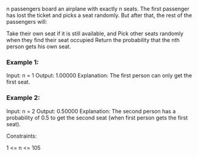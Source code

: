 
n passengers board an airplane with exactly n seats. The first passenger has lost the ticket and picks a seat randomly. But after that, the rest of the passengers will:

Take their own seat if it is still available, and
Pick other seats randomly when they find their seat occupied
Return the probability that the nth person gets his own seat.

 

### Example 1:

Input: n = 1
Output: 1.00000
Explanation: The first person can only get the first seat.


### Example 2:

Input: n = 2
Output: 0.50000
Explanation: The second person has a probability of 0.5 to get the second seat (when first person gets the first seat).
 

Constraints:

1 <= n <= 105

